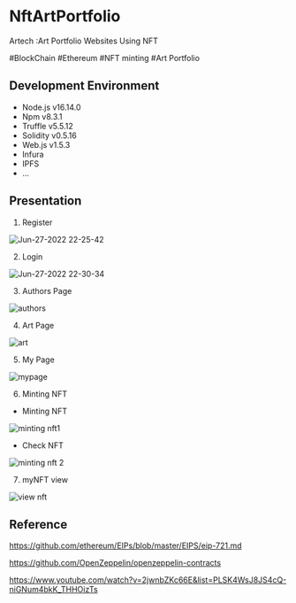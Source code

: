 # NftArtPortfolio
Artech :Art Portfolio Websites Using NFT

#BlockChain
#Ethereum
#NFT minting
#Art Portfolio

## Development Environment
* Node.js v16.14.0
* Npm v8.3.1
* Truffle v5.5.12
* Solidity v0.5.16
* Web.js v1.5.3
* Infura
* IPFS
* ...


## Presentation

1. Register

![Jun-27-2022 22-25-42](https://user-images.githubusercontent.com/64346003/175952778-5a153d32-0a70-4b36-99cd-8d08f770ac32.gif)


2. Login

![Jun-27-2022 22-30-34](https://user-images.githubusercontent.com/64346003/175953708-176ae3bf-4382-4090-aee5-15b3b0961899.gif)


3. Authors Page

![authors](https://user-images.githubusercontent.com/64346003/175954736-c8dcf5d8-4c5a-4f8f-8e15-5646c7e00443.gif)


4. Art Page

![art](https://user-images.githubusercontent.com/64346003/175957887-480b690a-5b85-4a31-8da8-ead791640323.gif)


5. My Page

![mypage](https://user-images.githubusercontent.com/64346003/175960965-660b184b-0d32-4903-9730-bf42a4431664.gif)


6. Minting NFT
- Minting NFT

![minting nft1](https://user-images.githubusercontent.com/64346003/175961946-6a4f3398-7734-40b8-af3e-7e9c17adb1b6.gif)

- Check NFT

![minting nft 2](https://user-images.githubusercontent.com/64346003/175961966-8b755e73-8b94-4c33-8c5b-baff4ecffec5.gif)


7. myNFT view

![view nft](https://user-images.githubusercontent.com/64346003/175963175-795f7257-55f8-457f-9bf6-4f8f6c2440b6.gif)


## Reference
https://github.com/ethereum/EIPs/blob/master/EIPS/eip-721.md

https://github.com/OpenZeppelin/openzeppelin-contracts

https://www.youtube.com/watch?v=2jwnbZKc66E&list=PLSK4WsJ8JS4cQ-niGNum4bkK_THHOizTs
